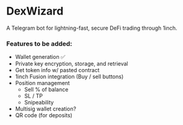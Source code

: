# DexWizard
A Telegram bot for lightning-fast, secure DeFi trading through 1inch.

### Features to be added:
  - Wallet generation ✅
  - Private key encryption, storage, and retrieval
  - Get token info w/ pasted contract
  - 1inch Fusion integration (Buy / sell buttons)
  - Position management
      - Sell % of balance
      - SL / TP 
      - Snipeability
  - Multisig wallet creation?
  - QR code (for deposits)
